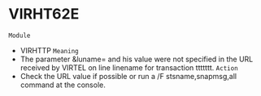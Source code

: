 # VIRHT62E
`Module`
- VIRHTTP
`Meaning`
- The parameter &luname= and his value were not specified in the URL received by VIRTEL on line linename for transaction ttttttt.
`Action`
- Check the URL value if possible or run a /F stsname,snapmsg,all command at the console.
